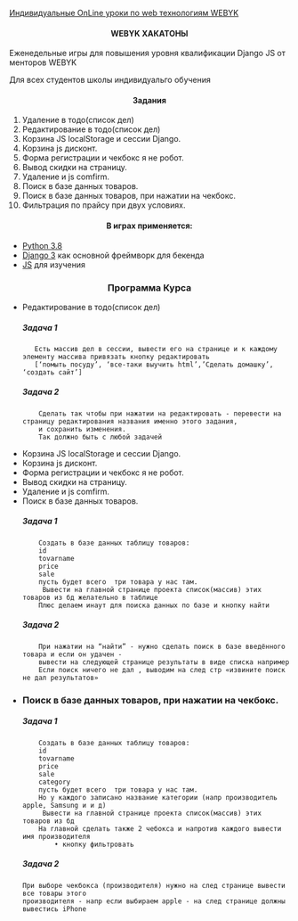 
[Индивидуальные OnLine уроки по web технологиям WEBYK](https://www.webyk.in.net/)

<h4 align="center">WEBYK ХАКАТОНЫ</h4>
<p>Еженедельные игры для повышения уровня квалификации Django JS от менторов WEBYK</p>
<p>Для всех студентов школы индивидуальго обучения</p>

<h4 align="center">Задания</h4>
<ol>
    <li>Удаление в тодо(список дел)</li>
    <li>Редактирование в тодо(список дел)</li>
    <li>Корзина JS localStorage и сессии Django.</li>
    <li>Корзина js дисконт.</li>
    <li>Форма регистрации и чекбокс я не робот.</li>
    <li>Вывод скидки на страницу.</li>
    <li>Удаление и js comfirm.</li>
    <li>Поиск в базе данных товаров.</li>
    <li>Поиск в базе данных товаров, при нажатии на чекбокс.</li>
    <li>Фильтрация по прайсу при двух условиях.</li>
 </ol>

<h4 align="center">В играх применяется:</h4>

* [Python 3.8](https://www.python.org/downloads/release/python-369/)
* [Django 3](https://www.djangoproject.com/) как основной фреймворк для бекенда
* [JS](https://www.reactjs.org/) для изучения


<h3 align="center">Программа Курса</h4>
<ul>

    

   <li>Редактирование в тодо(список дел)</li>
   <h5><div>Задача 1</div></h5>
   
       Есть массив дел в сессии, вывести его на странице и к каждому элементу массива привязать кнопку редактировать
       [‘помыть посуду’, ‘все-таки выучить html’,’Сделать домашку’, ‘создать сайт’]
   <h5><div>Задача 2</div></h5>
    
        Сделать так чтобы при нажатии на редактировать - перевести на страницу редактирования названия именно этого задания, 
        и сохранить изменения.
        Так должно быть с любой задачей
   
   <li>Корзина JS localStorage и сессии Django.</li>
   <li>Корзина js дисконт.</li>
   <li>Форма регистрации и чекбокс я не робот.</li>
   <li>Вывод скидки на страницу.</li>
   <li>Удаление и js comfirm.</li>
    
   <li>Поиск в базе данных товаров.</li>
   <h5><div>Задача 1</div></h5>
    
        Создать в базе данных таблицу товаров: 
        id
        tovarname
        price
        sale
        пусть будет всего  три товара у нас там.
         Вывести на главной странице проекта список(массив) этих товаров из бд желательно в таблице 
        Плюс делаем инаут для поиска данных по базе и кнопку найти
   <h5><div>Задача 2</div></h5>
   
        При нажатии на “найти” - нужно сделать поиск в базе введённого товара и если он удачен - 
        вывести на следующей странице результаты в виде списка например
        Если поиск ничего не дал , выводим на след стр «извините поиск не дал результатов»
    
    
   <h3><li>Поиск в базе данных товаров, при нажатии на чекбокс.</li></h3>
   
   <h5><div>Задача 1</div></h3>
   
        Создать в базе данных таблицу товаров: 
        id
        tovarname
        price
        sale
        category
        пусть будет всего  три товара у нас там. 
        Но у каждого записано название категории (напр производитель apple, Samsung и и д)
         Вывести на главной странице проекта список(массив) этих товаров из бд 
        На главной сделать также 2 чебокса и напротив каждого вывести имя производителя
            • кнопку фильтровать
   <h5><div>Задача 2</div></h5>
    
    При выборе чекбокса (производителя) нужно на след странице вывести все товары этого 
    производителя - напр если выбираем apple - на след странице должны вывестись iPhone 
 </ul>